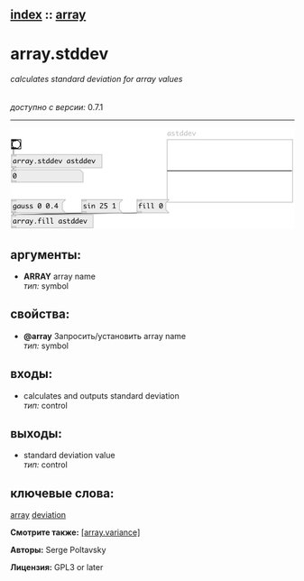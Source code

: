 [index](index.html) :: [array](category_array.html)
---

# array.stddev

###### calculates standard deviation for array values

*доступно с версии:* 0.7.1

---




[![example](../examples/img/array.stddev.jpg)](../examples/pd/array.stddev.pd)



## аргументы:

* **ARRAY**
array name<br>
_тип:_ symbol<br>





## свойства:

* **@array** 
Запросить/установить array name<br>
_тип:_ symbol<br>



## входы:

* calculates and outputs standard deviation<br>
_тип:_ control



## выходы:

* standard deviation value<br>
_тип:_ control



## ключевые слова:

[array](keywords/array.html)
[deviation](keywords/deviation.html)



**Смотрите также:**
[\[array.variance\]](array.variance.html)




**Авторы:** Serge Poltavsky




**Лицензия:** GPL3 or later





